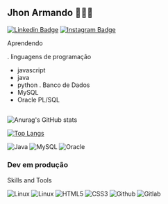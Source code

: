 ## Jhon Armando 🧑🏻‍💻 

[![Linkedin Badge](https://img.shields.io/badge/-Jhon%20Armando-blue?style=flat-square&logo=Linkedin&logoColor=white&link=https://www.linkedin.com/in/jhon-mercedes/)](https://www.linkedin.com/in/jhon-mercedes/) [![Instagram Badge](https://img.shields.io/badge/-Jhon%20Armando-red?style=flat-square&logo=Instagram&logoColor=white&link=https://www.instagram.com/j.mercedes93/)](https://www.instagram.com/j.mercedes93/) 

Aprendendo 

. linguagens de programação 
  - javascript
  - java
  - python
. Banco de Dados
  - MySQL
  - Oracle PL/SQL

## 
![Anurag's GitHub stats](https://github-readme-stats.vercel.app/api?username=JhonMercedes&show_icons=true&theme=radical)

[![Top Langs](https://github-readme-stats.vercel.app/api/top-langs/?username=anuraghazra&langs_count=8&theme=radical)](https://github.com/anuraghazra/github-readme-stats)






<p>
<img src="https://icongr.am/devicon/java-original.svg?size=40&color=currentColor" alt="Java"/> 
<img src="https://icongr.am/devicon/mysql-original.svg?size=40&color=currentColor" alt="MySQL"/> 
<img src="https://icongr.am/devicon/oracle-original.svg?size=40&color=currentColor" alt="Oracle"/> 
</p>

### Dev em produção

Skills and Tools
<p>
<img src="https://icongr.am/devicon/linux-original.svg?size=40&color=currentColor" alt="Linux"/> 
<img src="https://icongr.am/devicon/visualstudio-plain.svg?size=40&color=currentColor" alt="Linux"/>
<img src="https://icongr.am/devicon/html5-plain.svg?size=40&color=currentColor" alt="HTML5"/> 
<img src="https://icongr.am/devicon/css3-original-wordmark.svg?size=40&color=currentColor" alt="CSS3"/> 
<img src="https://icongr.am/devicon/github-original.svg?size=40&color=currentColor" alt="Github"/> 
<img src="https://icongr.am/devicon/gitlab-original.svg?size=40&color=currentColor" alt="Gitlab"/> 
</p>







